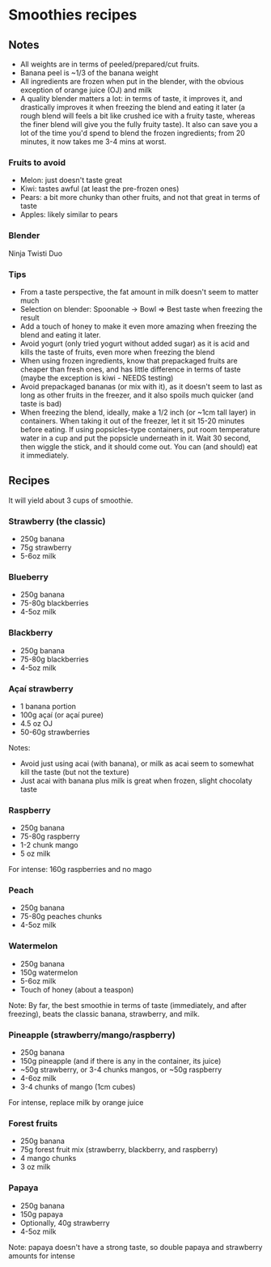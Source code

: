 # Smoothies recipes

## Notes

- All weights are in terms of peeled/prepared/cut fruits.
- Banana peel is ~1/3 of the banana weight
- All ingredients are frozen when put in the blender, with the obvious exception of orange juice (OJ) and milk
- A quality blender matters a lot: in terms of taste, it improves it, and drastically improves it when freezing the blend and eating it later (a rough blend will feels a bit like crushed ice with a fruity taste, whereas the finer blend will give you the fully fruity taste). It also can save you a lot of the time you'd spend to blend the frozen ingredients; from 20 minutes, it now takes me 3-4 mins at worst.

### Fruits to avoid

- Melon: just doesn't taste great
- Kiwi: tastes awful (at least the pre-frozen ones)
- Pears: a bit more chunky than other fruits, and not that great in terms of taste
- Apples: likely similar to pears

### Blender

Ninja Twisti Duo

### Tips

- From a taste perspective, the fat amount in milk doesn't seem to matter much
- Selection on blender: Spoonable -> Bowl => Best taste when freezing the result
- Add a touch of honey to make it even more amazing when freezing the blend and eating it later.
- Avoid yogurt (only tried yogurt without added sugar) as it is acid and kills the taste of fruits, even more when freezing the blend
- When using frozen ingredients, know that prepackaged fruits are cheaper than fresh ones, and has little difference in terms of taste (maybe the exception is kiwi - NEEDS testing)
- Avoid prepackaged bananas (or mix with it), as it doesn't seem to last as long as other fruits in the freezer, and it also spoils much quicker (and taste is bad)
- When freezing the blend, ideally, make a 1/2 inch (or ~1cm tall layer) in containers. When taking it out of the freezer, let it sit 15-20 minutes before eating. If using popsicles-type containers, put room temperature water in a cup and put the popsicle underneath in it. Wait 30 second, then wiggle the stick, and it should come out. You can (and should) eat it immediately.

## Recipes

It will yield about 3 cups of smoothie.

### Strawberry (the classic)

- 250g banana
- 75g strawberry
- 5-6oz milk

### Blueberry

- 250g banana
- 75-80g blackberries
- 4-5oz milk

### Blackberry

- 250g banana
- 75-80g blackberries
- 4-5oz milk

### Açaí strawberry

- 1 banana portion
- 100g açaí (or açaí puree)
- 4.5 oz OJ
- 50-60g strawberries

Notes:
- Avoid just using acai (with banana), or milk as acai seem to somewhat kill the taste (but not the texture)
- Just acai with banana plus milk is great when frozen, slight chocolaty taste

### Raspberry

- 250g banana
- 75-80g raspberry
- 1-2 chunk mango
- 5 oz milk

For intense: 160g raspberries and no mago

### Peach

- 250g banana
- 75-80g peaches chunks
- 4-5oz milk

### Watermelon

- 250g banana
- 150g watermelon
- 5-6oz milk
- Touch of honey (about a teaspon)

Note: By far, the best smoothie in terms of taste (immediately, and after freezing), beats the classic banana, strawberry, and milk.

### Pineapple (strawberry/mango/raspberry)

- 250g banana
- 150g pineapple (and if there is any in the container, its juice)
- ~50g strawberry, or 3-4 chunks mangos, or ~50g raspberry
- 4-6oz milk
- 3-4 chunks of mango (1cm cubes)

For intense, replace milk by orange juice

### Forest fruits

- 250g banana
- 75g forest fruit mix (strawberry, blackberry, and raspberry)
- 4 mango chunks
- 3 oz milk

### Papaya

- 250g banana
- 150g papaya
- Optionally, 40g strawberry
- 4-5oz milk

Note: papaya doesn't have a strong taste, so double papaya and strawberry amounts for intense
